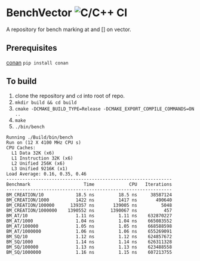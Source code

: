 # BenchVector ![C/C++ CI](https://github.com/akshit-sharma/BenchVector/workflows/C/C++%20CI/badge.svg)
A repository for bench marking at and [] on vector.

## Prerequisites
[conan](https://docs.conan.io/en/1.7/installation.html) `pip install conan`

## To build
1. clone the repository and `cd` into root of repo.
2. `mkdir build && cd build`
3. `cmake -DCMAKE_BUILD_TYPE=Release -DCMAKE_EXPORT_COMPILE_COMMANDS=ON ..`
4. `make`
5. `./bin/bench`

```
Running ./Build/bin/bench
Run on (12 X 4100 MHz CPU s)
CPU Caches:
  L1 Data 32K (x6)
  L1 Instruction 32K (x6)
  L2 Unified 256K (x6)
  L3 Unified 9216K (x1)
Load Average: 0.16, 0.35, 0.46
--------------------------------------------------------------
Benchmark                    Time             CPU   Iterations
--------------------------------------------------------------
BM_CREATION/10            18.5 ns         18.5 ns     38587124
BM_CREATION/1000          1422 ns         1417 ns       490640
BM_CREATION/100000      139357 ns       139005 ns         5048
BM_CREATION/1000000    1390552 ns      1390067 ns          457
BM_AT/10                  1.11 ns         1.11 ns    632870227
BM_AT/1000                1.04 ns         1.04 ns    665083552
BM_AT/100000              1.05 ns         1.05 ns    668588598
BM_AT/1000000             1.06 ns         1.06 ns    655269091
BM_SQ/10                  1.12 ns         1.12 ns    624857672
BM_SQ/1000                1.14 ns         1.14 ns    626311328
BM_SQ/100000              1.13 ns         1.13 ns    623488558
BM_SQ/1000000             1.16 ns         1.15 ns    607213755

```
